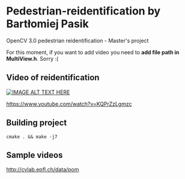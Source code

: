 # Pedestrian-reidentification by Bartłomiej Pasik
OpenCV 3.0 pedestrian reidentification - Master's project

For this moment, if you want to add video you need to **add file path in MultiView.h**. Sorry :(

## Video of reidentification

[![IMAGE ALT TEXT HERE](https://img.youtube.com/vi/KQPrZzLgmzc/0.jpg)](https://www.youtube.com/watch?v=KQPrZzLgmzc)

https://www.youtube.com/watch?v=KQPrZzLgmzc

## Building project

`cmake . && make -j7`

## Sample videos
http://cvlab.epfl.ch/data/pom


